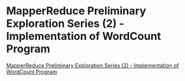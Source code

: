 # MapperReduce Preliminary Exploration Series (2) - Implementation of WordCount Program
[MapperReduce Preliminary Exploration Series (2) - Implementation of WordCount Program](https://aiwithcloud.com/2022/09/19/mapperreduce_preliminary_exploration_series_2___implementation_of_wordcount_program/)